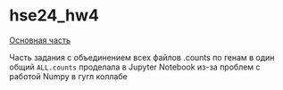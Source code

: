 # hse24_hw4

[Основная часть](https://colab.research.google.com/drive/1BQtJeJQYu8ka5_e8qinDEj53rIUMEGZY#scrollTo=hECODRNGUE5x)

Часть задания с объединением всех файлов .counts по генам в один общий `ALL.counts` проделала в Jupyter Notebook из-за проблем с работой Numpy в гугл коллабе


